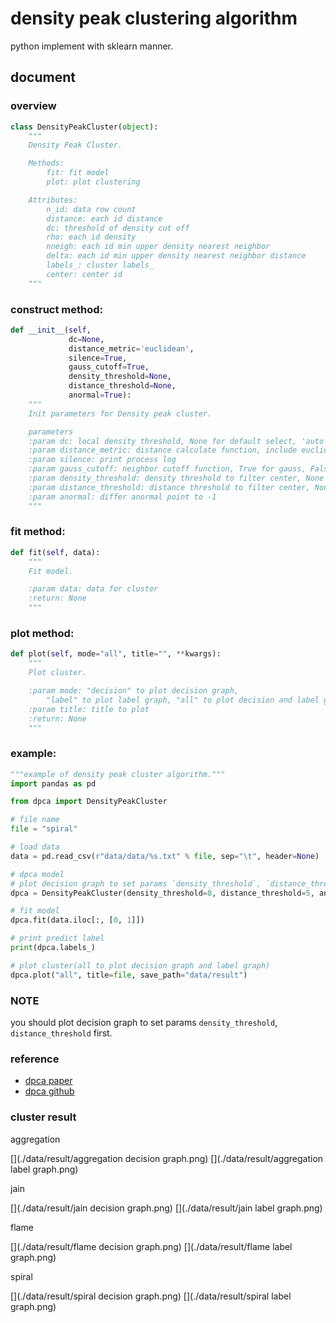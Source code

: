 # density peak clustering algorithm

python implement with sklearn manner.

## document

### overview

``` python
class DensityPeakCluster(object):
    """
    Density Peak Cluster.

    Methods:
        fit: fit model
        plot: plot clustering

    Attributes:
        n_id: data row count
        distance: each id distance
        dc: threshold of density cut off
        rho: each id density
        nneigh: each id min upper density nearest neighbor
        delta: each id min upper density nearest neighbor distance
        labels_: cluster labels_
        center: center id
    """
```

### construct method:

``` python
def __init__(self,
             dc=None,
             distance_metric='euclidean',
             silence=True,
             gauss_cutoff=True,
             density_threshold=None,
             distance_threshold=None,
             anormal=True):
    """
    Init parameters for Density peak cluster.

    parameters
    :param dc: local density threshold, None for default select, 'auto' for auto select
    :param distance_metric: distance calculate function, include euclidean, cosine, pearson
    :param silence: print process log
    :param gauss_cutoff: neighbor cutoff function, True for gauss, False for hard cutoff
    :param density_threshold: density threshold to filter center, None for auto
    :param distance_threshold: distance threshold to filter center, None for auto
    :param anormal: differ anormal point to -1
    """
```

### fit method:

``` python
def fit(self, data):
    """
    Fit model.

    :param data: data for cluster
    :return: None
    """
```

### plot method:

``` python
def plot(self, mode="all", title="", **kwargs):
    """
    Plot cluster.

    :param mode: "decision" to plot decision graph,
        "label" to plot label graph, "all" to plot decision and label graph.
    :param title: title to plot
    :return: None
    """
```

### example:

``` python
"""example of density peak cluster algorithm."""
import pandas as pd

from dpca import DensityPeakCluster

# file name
file = "spiral"

# load data
data = pd.read_csv(r"data/data/%s.txt" % file, sep="\t", header=None)

# dpca model
# plot decision graph to set params `density_threshold`, `distance_threshold`.
dpca = DensityPeakCluster(density_threshold=8, distance_threshold=5, anormal=False)

# fit model
dpca.fit(data.iloc[:, [0, 1]])

# print predict label
print(dpca.labels_)

# plot cluster(all to plot decision graph and label graph)
dpca.plot("all", title=file, save_path="data/result")
```

### NOTE

you should plot decision graph to set params `density_threshold`, `distance_threshold` first.

### reference

- [dpca paper](http://science.sciencemag.org/content/344/6191/1492.full)
- [dpca github](https://github.com/colinwke/DensityPeakCluster)

### cluster result

aggregation

[](./data/result/aggregation decision graph.png)
[](./data/result/aggregation label graph.png)

jain

[](./data/result/jain decision graph.png)
[](./data/result/jain label graph.png)

flame

[](./data/result/flame decision graph.png)
[](./data/result/flame label graph.png)

spiral

[](./data/result/spiral decision graph.png)
[](./data/result/spiral label graph.png)